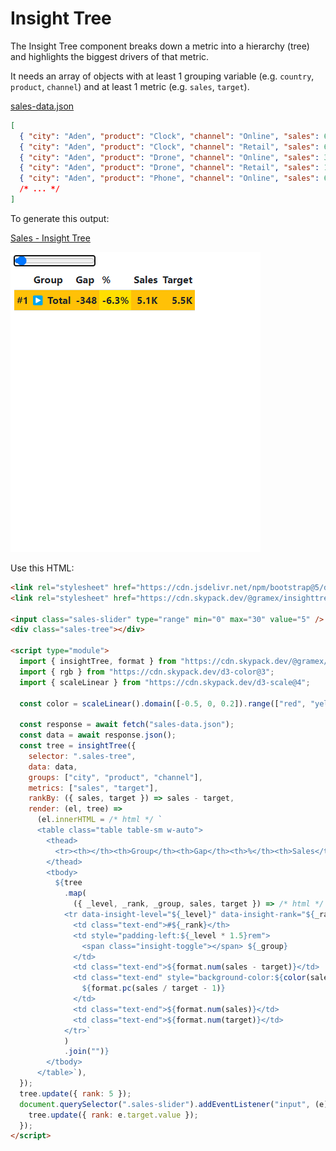 # Insight Tree

The Insight Tree component breaks down a metric into a hierarchy (tree) and highlights the biggest drivers of that metric.

It needs an array of objects with at least 1 grouping variable (e.g. `country`, `product`, `channel`) and at least 1 metric (e.g. `sales`, `target`).

[sales-data.json](sales-data.json ":ignore")

```json
[
  { "city": "Aden", "product": "Clock", "channel": "Online", "sales": 61, "target": 76 },
  { "city": "Aden", "product": "Clock", "channel": "Retail", "sales": 66, "target": 83 },
  { "city": "Aden", "product": "Drone", "channel": "Online", "sales": 33, "target": 52 },
  { "city": "Aden", "product": "Drone", "channel": "Retail", "sales": 105, "target": 90 },
  { "city": "Aden", "product": "Phone", "channel": "Online", "sales": 60, "target": 70 }
  /* ... */
]
```

To generate this output:

[Sales - Insight Tree](sales.html ":include :type=html")

![Sales - Insight Tree](sales.gif ":class=src-only")

Use this HTML:

```html
<link rel="stylesheet" href="https://cdn.jsdelivr.net/npm/bootstrap@5/dist/css/bootstrap.min.css" />
<link rel="stylesheet" href="https://cdn.skypack.dev/@gramex/insighttree@1/insighttree.css" />

<input class="sales-slider" type="range" min="0" max="30" value="5" />
<div class="sales-tree"></div>

<script type="module">
  import { insightTree, format } from "https://cdn.skypack.dev/@gramex/insighttree@1";
  import { rgb } from "https://cdn.skypack.dev/d3-color@3";
  import { scaleLinear } from "https://cdn.skypack.dev/d3-scale@4";

  const color = scaleLinear().domain([-0.5, 0, 0.2]).range(["red", "yellow", "lime"]);

  const response = await fetch("sales-data.json");
  const data = await response.json();
  const tree = insightTree({
    selector: ".sales-tree",
    data: data,
    groups: ["city", "product", "channel"],
    metrics: ["sales", "target"],
    rankBy: ({ sales, target }) => sales - target,
    render: (el, tree) =>
      (el.innerHTML = /* html */ `
      <table class="table table-sm w-auto">
        <thead>
          <tr><th></th><th>Group</th><th>Gap</th><th>%</th><th>Sales</th><th>Target</th></tr>
        </thead>
        <tbody>
          ${tree
            .map(
              ({ _level, _rank, _group, sales, target }) => /* html */ `
            <tr data-insight-level="${_level}" data-insight-rank="${_rank}">
              <td class="text-end">#${_rank}</th>
              <td style="padding-left:${_level * 1.5}rem">
                <span class="insight-toggle"></span> ${_group}
              </td>
              <td class="text-end">${format.num(sales - target)}</td>
              <td class="text-end" style="background-color:${color(sales / target - 1)}">
                ${format.pc(sales / target - 1)}
              </td>
              <td class="text-end">${format.num(sales)}</td>
              <td class="text-end">${format.num(target)}</td>
            </tr>`
            )
            .join("")}
        </tbody>
      </table>`),
  });
  tree.update({ rank: 5 });
  document.querySelector(".sales-slider").addEventListener("input", (e) => {
    tree.update({ rank: e.target.value });
  });
</script>
```
